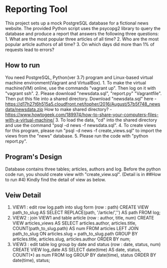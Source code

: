 # Reporting Tool

This project sets up a mock PostgreSQL database for a fictional news website. The provided Python script uses the psycopg2 library to query the database and produce a report that answers the following three questions:
    1. What are the most popular three articles of all time?
    2. Who are the most popular article authors of all time?
    3. On which days did more than 1% of requests lead to errors?

## How to run

You need PostgreSQL, Python(ver 3.7) program and Linux-based virtual machine environment(Vagrant and VirtualBox).
    1. To make the virtual machine(VM) online, use the commands "vagrant up". Then log on it with "vagrant ssh".
    2. Please download "newsdata.sql", "report.py" "Vagrantfile". Then put this file into a shared directory.
    	Download "newsdata.sql" here - https://d17h27t6h515a5.cloudfront.net/topher/2016/August/57b5f748_newsdata/newsdata.zip
    	How to make shared directory? - https://www.howtogeek.com/189974/how-to-share-your-computers-files-with-a-virtual-machine/
    3. To load the data, "cd" into the shared directory and use the command "psql -d news -f newsdata.sql".
    4. To create views for this program, please run "psql -d news -f create_views.sql" to import the views from the "news" database.
    5. Please run the code with "python report.py".

## Program's Design
    
Database contains three tables; articles, authors and log.
Before the python code run, you should create view with "create_view.sql". (Detail is in ##How to run #4) Kindly find the detail of view as below.

## Veiw Detail
1. VIEW1 : edit row log.path into slug form (row : path)
    CREATE VIEW path_to_slug AS
    SELECT REPLACE(path, '/article/','') AS path
    FROM log;
2. VIEW2 : join VIEW1 and table article (row : author, title, num)
    CREATE VIEW articles_views AS
	SELECT articles.author, articles.title, COUNT(path_to_slug.path) AS num 
	FROM articles LEFT JOIN path_to_slug 
	ON articles.slug = path_to_slug.path 
	GROUP BY articles.title, articles.slug, articles.author
	ORDER BY num;
3. VIEW3 : edit table log group by date and status (row : date, status, num)
    CREATE VIEW log_date AS
	SELECT date(time) AS date, status, COUNT(*) as num 
	FROM log 
	GROUP BY date(time), status 
	ORDER BY date(time), status;
